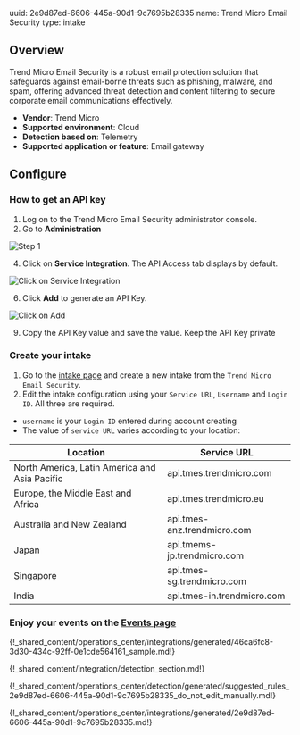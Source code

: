 uuid: 2e9d87ed-6606-445a-90d1-9c7695b28335
name: Trend Micro Email Security
type: intake

## Overview
Trend Micro Email Security is a robust email protection solution that safeguards against email-borne threats such as phishing, malware, and spam, offering advanced threat detection and content filtering to secure corporate email communications effectively.

- **Vendor**: Trend Micro
- **Supported environment**: Cloud 
- **Detection based on**: Telemetry
- **Supported application or feature**: Email gateway


## Configure

### How to get an API key
1. Log on to the Trend Micro Email Security administrator console.
2. Go to **Administration**

![Step 1](/assets/integration/email/trend_micro/step_1.png)

4. Click on **Service Integration**. The API Access tab displays by default.

![Click on Service Integration](/assets/integration/email/trend_micro/step_2.png)

6. Click **Add** to generate an API Key.

![Click on Add](/assets/integration/email/trend_micro/step_3.png)

9. Copy the API Key value and save the value. Keep the API Key private

### Create your intake

1. Go to the [intake page](https://app.sekoia.io/operations/intakes) and create a new intake from the `Trend Micro Email Security`.
2. Edit the intake configuration using your `Service URL`, `Username` and `Login ID`. All three  are required.

* `username` is your `Login ID` entered during account creating
* The value of `service URL` varies according to your location:

| Location                                      | Service URL                 |
|-----------------------------------------------|-----------------------------|
| North America, Latin America and Asia Pacific | api.tmes.trendmicro.com     |
| Europe, the Middle East and Africa            | api.tmes.trendmicro.eu      |
| Australia and New Zealand                     | api.tmes-anz.trendmicro.com |
| Japan                                         | api.tmems-jp.trendmicro.com |
| Singapore                                     | api.tmes-sg.trendmicro.com  |
| India                                         | api.tmes-in.trendmicro.com  |


### Enjoy your events on the [Events page](https://app.sekoia.io/operations/events)

{!_shared_content/operations_center/integrations/generated/46ca6fc8-3d30-434c-92ff-0e1cde564161_sample.md!}

{!_shared_content/integration/detection_section.md!}

{!_shared_content/operations_center/detection/generated/suggested_rules_2e9d87ed-6606-445a-90d1-9c7695b28335_do_not_edit_manually.md!}

{!_shared_content/operations_center/integrations/generated/2e9d87ed-6606-445a-90d1-9c7695b28335.md!}
